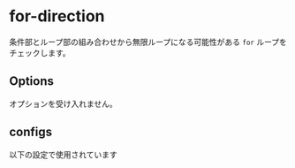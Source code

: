 # for-direction

条件部とループ部の組み合わせから無限ループになる可能性がある `for` ループをチェックします。

## Options

オプションを受け入れません。

## configs

以下の設定で使用されています
